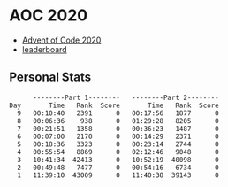 # AOC 2020

* [Advent of Code 2020](https://adventofcode.com/2020)
* [leaderboard](https://adventofcode.com/2020/leaderboard)

## Personal Stats
```
      --------Part 1--------   --------Part 2--------
Day       Time   Rank  Score       Time   Rank  Score
  9   00:10:40   2391      0   00:17:56   1877      0
  8   00:06:36    938      0   01:29:28   8205      0
  7   00:21:51   1358      0   00:36:23   1487      0
  6   00:07:00   2170      0   00:14:29   2371      0
  5   00:18:36   3323      0   00:23:14   2744      0
  4   00:55:54   8869      0   02:12:46   9048      0
  3   10:41:34  42413      0   10:52:19  40098      0
  2   00:49:48   7477      0   00:54:16   6734      0
  1   11:39:10  43009      0   11:40:38  39143      0
```
